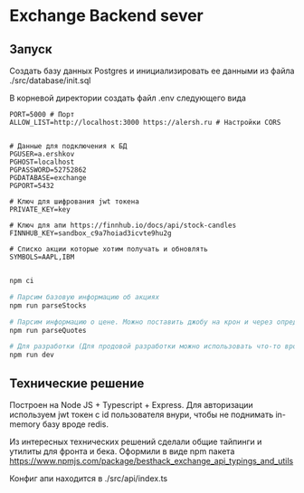 # Exchange Backend sever

## Запуск
Создать базу данных Postgres и инициализировать ее данными из файла ./src/database/init.sql

В корневой директории создать файл .env следующего вида

```
PORT=5000 # Порт
ALLOW_LIST=http://localhost:3000 https://alersh.ru # Настройки CORS


# Данные для подключения к БД
PGUSER=a.ershkov
PGHOST=localhost
PGPASSWORD=52752862
PGDATABASE=exchange
PGPORT=5432

# Ключ для шифрования jwt токена
PRIVATE_KEY=key

# Ключ для апи https://finnhub.io/docs/api/stock-candles
FINNHUB_KEY=sandbox_c9a7hoiad3icvte9hu2g

# Списко акции которые хотим получать и обновлять
SYMBOLS=AAPL,IBM
```


```bash

npm ci

# Парсим базовую информацию об акциях
npm run parseStocks

# Парсим информацию о цене. Можно поставить джобу на крон и через опредленное время обновлять цену. Цель таких решений, эконмия запросов в апи
npm run parseQuotes

# Для разработки (Для продовой разработки можно использовать что-то вроде pm2 или forever)
npm run dev 
```

## Технические решение

Построен на Node JS + Typescript + Express. Для авторизации используем jwt токен с id пользователя внури, чтобы не поднимать in-memory базу вроде redis.

Из интересных технических решений сделали общие тайпинги и утилиты для фронта и бека. Оформили в виде npm пакета https://www.npmjs.com/package/besthack_exchange_api_typings_and_utils

Конфиг апи находится в ./src/api/index.ts
